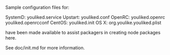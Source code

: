 Sample configuration files for:

SystemD: youliked.service
Upstart: youliked.conf
OpenRC:  youliked.openrc
         youliked.openrcconf
CentOS:  youliked.init
OS X:    org.youlike.youliked.plist

have been made available to assist packagers in creating node packages here.

See doc/init.md for more information.
